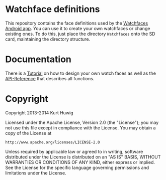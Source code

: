 Watchface definitions
=====================

This repository contains the face definitions used by the [Watchfaces Android app](https://play.google.com/store/apps/details?id=de.huwig.watchfaces).
You can use it to create your own watchfaces or change existing ones.
To do this, just place the directory `Watchfaces` onto the SD card, maintaining the directory structure.

Documentation
=============

There is a [Tutorial](docs/tutorial.md) on how to design your own watch faces as well as the [API-Reference](docs/api-reference.md) that describes all functions.

Copyright
=========

Copyright 2013-2014 Kurt Huwig

Licensed under the Apache License, Version 2.0 (the "License");
you may not use this file except in compliance with the License.
You may obtain a copy of the License at

    http://www.apache.org/licenses/LICENSE-2.0

Unless required by applicable law or agreed to in writing, software distributed under the License is distributed on an "AS IS" BASIS, WITHOUT WARRANTIES OR CONDITIONS OF ANY KIND, either express or implied.
See the License for the specific language governing permissions and limitations under the License.
